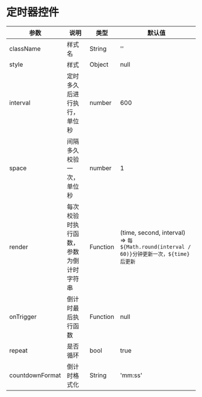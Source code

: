 # 定时器控件

|       参数      |                  说明                  |   类型   |                                         默认值                                          |
|-----------------|----------------------------------------|----------|-----------------------------------------------------------------------------------------|
| className       | 样式名                                 | String   | ''                                                                                      |
| style           | 样式                                   | Object   | null                                                                                    |
| interval        | 定时多久后进行执行，单位秒             | number   | 600                                                                                     |
| space           | 间隔多久校验一次，单位秒               | number   | 1                                                                                       |
| render          | 每次校验时执行函数，参数为倒计时字符串 | Function | (time, second, interval) => `每${Math.round(interval / 60)}分钟更新一次，${time}后更新` |
| onTrigger       | 倒计时最后执行函数                     | Function | null                                                                                    |
| repeat          | 是否循环                               | bool     | true                                                                                    |
| countdownFormat | 倒计时格式化                           | String   | 'mm:ss'                                                                                 |                                                                                     |